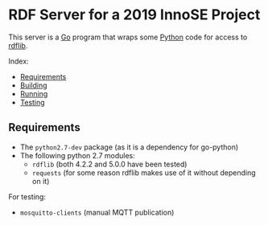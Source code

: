 # RDF Server for a 2019 InnoSE Project

This server is a [Go](https://golang.org) program that wraps some [Python](https://www.python.org) code for access to [rdflib](https://rdflib.readthedocs.io).

Index:
- [Requirements](#requirements)
- [Building](doc/building.md)
- [Running](doc/running.md)
- [Testing](doc/testing.md)

## Requirements

- The `python2.7-dev` package (as it is a dependency for go-python)
- The following python 2.7 modules:
  - `rdflib` (both 4.2.2 and 5.0.0 have been tested)
  - `requests` (for some reason rdflib makes use of it without depending on it)

For testing:
- `mosquitto-clients` (manual MQTT publication)

